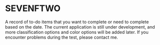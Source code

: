 # SEVENFTWO
A record of to-do items that you want to complete or need to complete based on the date. The current application is still under development, and more classification options and color options will be added later. If you encounter problems during the test, please contact me.
